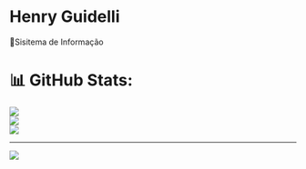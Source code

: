 # Henry Guidelli
📌Sisitema de Informação


<!-- ## 🌐 Socials:
[![Discord](https://img.shields.io/badge/Discord-%237289DA.svg?logo=discord&logoColor=white)](https://discord.gg/Ragnarok#4475) [![Instagram](https://img.shields.io/badge/Instagram-%23E4405F.svg?logo=Instagram&logoColor=white)](https://instagram.com/imlaari) [![LinkedIn](https://img.shields.io/badge/LinkedIn-%230077B5.svg?logo=linkedin&logoColor=white)](https://www.linkedin.com/in/larissa-rodrigues-71401b201/)  -->

<!-- # 💻 Tech Stack:
![CSS3](https://img.shields.io/badge/css3-%231572B6.svg?style=for-the-badge&logo=css3&logoColor=white) ![JavaScript](https://img.shields.io/badge/javascript-%23323330.svg?style=for-the-badge&logo=javascript&logoColor=%23F7DF1E) ![HTML5](https://img.shields.io/badge/html5-%23E34F26.svg?style=for-the-badge&logo=html5&logoColor=white) ![Python](https://img.shields.io/badge/python-3670A0?style=for-the-badge&logo=python&logoColor=ffdd54) ![Adobe Photoshop](https://img.shields.io/badge/adobephotoshop-%2331A8FF.svg?style=for-the-badge&logo=adobephotoshop&logoColor=white) ![Mysql](https://img.shields.io/badge/MySQL-005C84?style=for-the-badge&logo=mysql&logoColor=white) -->
# 📊 GitHub Stats:
![](https://github-readme-stats.vercel.app/api?username=HenryGuidelli&theme=synthwave&hide_border=false&include_all_commits=true&count_private=true)<br/>
![](https://github-readme-streak-stats.herokuapp.com/?user=HenryGuidelli&theme=synthwave&hide_border=false)<br/>
![](https://github-readme-stats.vercel.app/api/top-langs/?username=HenryGuidelli&theme=synthwave&hide_border=false&include_all_commits=true&count_private=true&layout=compact)

---
[![](https://visitcount.itsvg.in/api?id=HenryGuidelli&icon=0&color=0)](https://visitcount.itsvg.in)
<!-- Proudly created with GPRM ( https://gprm.itsvg.in ) -->
